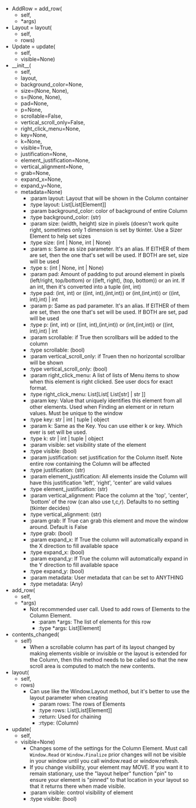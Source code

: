 

  - AddRow = add_row\(
    - self, 
    - *args\)
  - Layout = layout\(
    - self, 
    - rows\)
  - Update = update\(
    - self, 
    - visible=None\)
  - \_\_init\_\_\(
    - self, 
    - layout, 
    - background_color=None, 
    - size=\(None, None\), 
    - s=\(None, None\), 
    - pad=None, 
    - p=None, 
    - scrollable=False, 
    - vertical_scroll_only=False, 
    - right_click_menu=None, 
    - key=None, 
    - k=None, 
    - visible=True, 
    - justification=None, 
    - element_justification=None, 
    - vertical_alignment=None, 
    - grab=None, 
    - expand_x=None, 
    - expand_y=None, 
    - metadata=None\)
      - :param layout:                Layout that will be shown in the Column container
      - :type layout:                 List\[List\[Element\]\]
      - :param background_color:      color of background of entire Column
      - :type background_color:       \(str\)
      - :param size:                  \(width, height\) size in pixels \(doesn't work quite right, sometimes only 1 dimension is set by tkinter. Use a Sizer Element to help set sizes
      - :type size:                   \(int | None, int | None\)
      - :param s:                     Same as size parameter.  It's an alias. If EITHER of them are set, then the one that's set will be used. If BOTH are set, size will be used
      - :type s:                      \(int | None, int | None\)
      - :param pad:                   Amount of padding to put around element in pixels \(left/right, top/bottom\) or \(\(left, right\), \(top, bottom\)\) or an int. If an int, then it's converted into a tuple \(int, int\)
      - :type pad:                    \(int, int\) or \(\(int, int\),\(int,int\)\) or \(int,\(int,int\)\) or  \(\(int, int\),int\) | int
      - :param p:                     Same as pad parameter.  It's an alias. If EITHER of them are set, then the one that's set will be used. If BOTH are set, pad will be used
      - :type p:                      \(int, int\) or \(\(int, int\),\(int,int\)\) or \(int,\(int,int\)\) or  \(\(int, int\),int\) | int
      - :param scrollable:            if True then scrollbars will be added to the column
      - :type scrollable:             \(bool\)
      - :param vertical_scroll_only:  if Truen then no horizontal scrollbar will be shown
      - :type vertical_scroll_only:   \(bool\)
      - :param right_click_menu:      A list of lists of Menu items to show when this element is right clicked. See user docs for exact format.
      - :type right_click_menu:       List\[List\[ List\[str\] | str \]\]
      - :param key:                   Value that uniquely identifies this element from all other elements. Used when Finding an element or in return values. Must be unique to the window
      - :type key:                    str | int | tuple | object
      - :param k:                     Same as the Key. You can use either k or key. Which ever is set will be used.
      - :type k:                      str | int | tuple | object
      - :param visible:               set visibility state of the element
      - :type visible:                \(bool\)
      - :param justification:         set justification for the Column itself. Note entire row containing the Column will be affected
      - :type justification:          \(str\)
      - :param element_justification: All elements inside the Column will have this justification 'left', 'right', 'center' are valid values
      - :type element_justification:  \(str\)
      - :param vertical_alignment:    Place the column at the 'top', 'center', 'bottom' of the row \(can also use t,c,r\). Defaults to no setting \(tkinter decides\)
      - :type vertical_alignment:     \(str\)
      - :param grab:                  If True can grab this element and move the window around. Default is False
      - :type grab:                   \(bool\)
      - :param expand_x:              If True the column will automatically expand in the X direction to fill available space
      - :type expand_x:               \(bool\)
      - :param expand_y:              If True the column will automatically expand in the Y direction to fill available space
      - :type expand_y:               \(bool\)
      - :param metadata:              User metadata that can be set to ANYTHING
      - :type metadata:               \(Any\)
  - add_row\(
    - self, 
    - *args\)
      - Not recommended user call.  Used to add rows of Elements to the Column Element.
        - :param *args: The list of elements for this row
        - :type *args:  List\[Element\]
  - contents_changed\(
    - self\)
      - When a scrollable column has part of its layout changed by making elements visible or invisible or the layout is extended for the Column, then this method needs to be called so that the new scroll area is computed to match the new contents.
  - layout\(
    - self, 
    - rows\)
      - Can use like the Window.Layout method, but it's better to use the layout parameter when creating
        - :param rows: The rows of Elements
        - :type rows:  List\[List\[Element\]\]
        - :return:     Used for chaining
        - :rtype:      \(Column\)
  - update\(
    - self, 
    - visible=None\)
      - Changes some of the settings for the Column Element. Must call `Window.Read` or `Window.Finalize` prior changes will not be visible in your window until you call window.read or window.refresh.
      - If you change visibility, your element may MOVE. If you want it to remain stationary, use the "layout helper" function "pin" to ensure your element is "pinned" to that location in your layout so that it returns there when made visible.
      - :param visible: control visibility of element
      - :type visible:  \(bool\)
